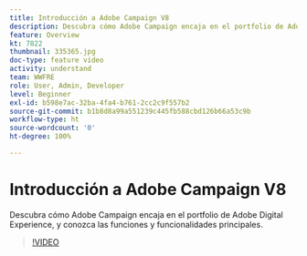 ```yaml
---
title: Introducción a Adobe Campaign V8
description: Descubra cómo Adobe Campaign encaja en el portfolio de Adobe Digital Experience, y conozca las funciones y funcionalidades principales.
feature: Overview
kt: 7822
thumbnail: 335365.jpg
doc-type: feature video
activity: understand
team: WWFRE
role: User, Admin, Developer
level: Beginner
exl-id: b598e7ac-32ba-4fa4-b761-2cc2c9f557b2
source-git-commit: b1b8d8a99a551239c445fb588cbd126b66a53c9b
workflow-type: ht
source-wordcount: '0'
ht-degree: 100%

---
```


# Introducción a Adobe Campaign V8

Descubra cómo Adobe Campaign encaja en el portfolio de Adobe Digital Experience, y conozca las funciones y funcionalidades principales.

>[!VIDEO](https://video.tv.adobe.com/v/335365?quality=12&learn=on)

